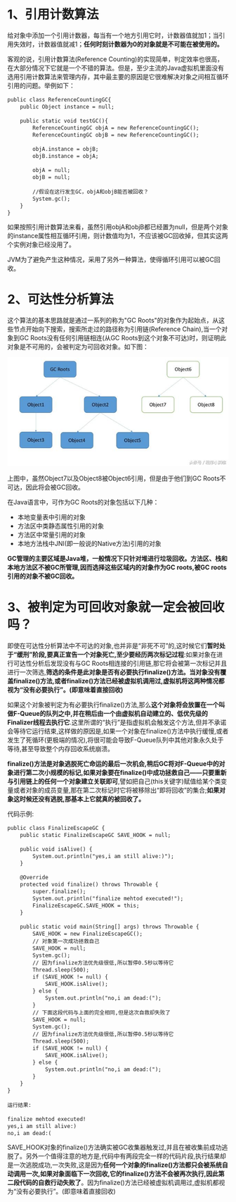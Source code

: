# 1、引用计数算法

给对象中添加一个引用计数器，每当有一个地方引用它时，计数器值就加1；当引用失效时，计数器值就减1；**任何时刻计数器为0的对象就是不可能在被使用的。**

客观的说，引用计数算法(Reference Counting)的实现简单，判定效率也很高，在大部分情况下它就是一个不错的算法。但是，至少主流的Java虚拟机里面没有选用引用计数算法来管理内存，其中最主要的原因是它很难解决对象之间相互循环引用的问题。举例如下：

```
public class ReferenceCountingGC{
    public Object instance = null;
    
    public static void testGC(){
        ReferenceCountingGC objA = new ReferenceCountingGC();
        ReferenceCountingGC objB = new ReferenceCountingGC();

        objA.instance = objB;
        objB.instance = objA;

        objA = null;
        objB = null;

        //假设在这行发生GC，objA和objB能否被回收？
        System.gc();
    }
}
```

如果按照引用计数算法来看，虽然引用objA和objB都已经置为null，但是两个对象的instance属性相互循环引用，则计数值均为1，不应该被GC回收掉，但其实这两个实例对象已经没用了。

JVM为了避免产生这种情况，采用了另外一种算法，使得循环引用可以被GC回收。

# 2、可达性分析算法

这个算法的基本思路就是通过一系列的称为"GC Roots"的对象作为起始点，从这些节点开始向下搜索，搜索所走过的路径称为引用链(Reference Chain),当一个对象到GC Roots没有任何引用链相连(从GC Roots到这个对象不可达)时，则证明此对象是不可用的，会被判定为可回收对象。如下图：

![JVMå¦ä½å¤æ­ä¸ä¸ªJavaå¯¹è±¡æ¯å¦å¯ä»¥åæ¶](135200004a99b31e2611.jpg) 

上图中，虽然Object7以及Object8被Object6引用，但是由于他们到GC Roots不可达，因此将会被GC回收。

在Java语言中，可作为GC Roots的对象包括以下几种：

+ 本地变量表中引用的对象
+ 方法区中类静态属性引用的对象
+ 方法区中常量引用的对象
+ 本地方法栈中JNI(即一般说的Native方法)引用的对象

**GC管理的主要区域是Java堆，一般情况下只针对堆进行垃圾回收。方法区、栈和本地方法区不被GC所管理,因而选择这些区域内的对象作为GC roots,被GC roots引用的对象不被GC回收。** 

# 3、被判定为可回收对象就一定会被回收吗？

即使在可达性分析算法中不可达的对象,也并非是“非死不可”的,这时候它们**暂时处于“缓刑”阶段,要真正宣告一个对象死亡,至少要经历两次标记过程**:如果对象在进行可达性分析后发现没有与GC Roots相连接的引用链,那它将会被第一次标记并且进行一次筛选,**筛选的条件是此对象是否有必要执行finalize()方法。当对象没有覆盖finalize()方法,或者finalize()方法已经被虚拟机调用过,虚拟机将这两种情况都视为“没有必要执行”。(即意味着直接回收)**

如果这个对象被判定为有必要执行finalize()方法,那么**这个对象将会放置在一个叫做F-Queue的队列之中,并在稍后由一个由虚拟机自动建立的、低优先级的Finalizer线程去执行它**.这里所谓的“执行”是指虚拟机会触发这个方法,但并不承诺会等待它运行结束,这样做的原因是,如果一个对象在finalize()方法中执行缓慢,或者发生了死循环(更极端的情况),将很可能会导致F-Queue队列中其他对象永久处于等待,甚至导致整个内存回收系统崩溃。

**finalize()方法是对象逃脱死亡命运的最后一次机会,稍后GC将对F-Queue中的对象进行第二次小规模的标记,如果对象要在finalize()中成功拯救自己——只要重新与引用链上的任何一个对象建立关联即可**,譬如把自己(this关键字)赋值给某个类变量或者对象的成员变量,那在第二次标记时它将被移除出“即将回收”的集合;**如果对象这时候还没有逃脱,那基本上它就真的被回收了。**

代码示例: 

```
public class FinalizeEscapeGC {  
    public static FinalizeEscapeGC SAVE_HOOK = null;  
  
    public void isAlive() {  
        System.out.println("yes,i am still alive:)");  
    }  
  
    @Override  
    protected void finalize() throws Throwable {  
        super.finalize();  
        System.out.println("finalize mehtod executed!");  
        FinalizeEscapeGC.SAVE_HOOK = this;  
    }  
  
    public static void main(String[] args) throws Throwable {  
        SAVE_HOOK = new FinalizeEscapeGC();  
        // 对象第一次成功拯救自己  
        SAVE_HOOK = null;  
        System.gc();  
        // 因为finalize方法优先级很低,所以暂停0.5秒以等待它  
        Thread.sleep(500);  
        if (SAVE_HOOK != null) {  
            SAVE_HOOK.isAlive();  
        } else {  
            System.out.println("no,i am dead:(");  
        }  
        // 下面这段代码与上面的完全相同,但是这次自救却失败了  
        SAVE_HOOK = null;  
        System.gc();  
        // 因为finalize方法优先级很低,所以暂停0.5秒以等待它  
        Thread.sleep(500);  
        if (SAVE_HOOK != null) {  
            SAVE_HOOK.isAlive();  
        } else {  
            System.out.println("no,i am dead:(");  
        }  
    }  
}  
  
运行结果:  
  
finalize mehtod executed!  
yes,i am still alive:)  
no,i am dead:(
```

SAVE_HOOK对象的finalize()方法确实被GC收集器触发过,并且在被收集前成功逃脱了。另外一个值得注意的地方是,代码中有两段完全一样的代码片段,执行结果却是一次逃脱成功,一次失败,这是因为**任何一个对象的finalize()方法都只会被系统自动调用一次,如果对象面临下一次回收,它的finalize()方法不会被再次执行,因此第二段代码的自救行动失败了**。因为finalize()方法已经被虚拟机调用过,虚拟机都视为“没有必要执行”。(即意味着直接回收) 